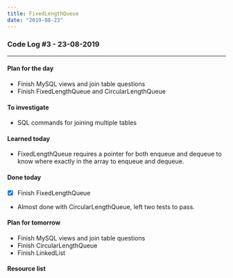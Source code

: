 ```yaml
---
title: FixedLengthQueue
date: "2019-08-23"
---
```


### Code Log #3 - 23-08-2019

---

#### Plan for the day

- Finish MySQL views and join table questions
- Finish FixedLengthQueue and CircularLengthQueue

#### To investigate

<!-- ![ICT330 TMA01 qn3](../assets/react-quote-machine.png "ICT330 TMA01 qn3") -->

- SQL commands for joining multiple tables

#### Learned today

- FixedLengthQueue requires a pointer for both enqueue and dequeue to know where exactly in the array to enqueue and dequeue.

#### Done today

- [x] Finish FixedLengthQueue
- Almost done with CircularLengthQueue, left two tests to pass.

#### Plan for tomorrow

- Finish MySQL views and join table questions
- Finish CircularLengthQueue
- Finish LinkedList

#### Resource list

[]()

